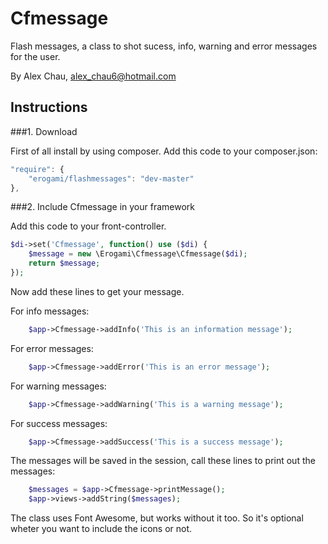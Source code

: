 Cfmessage
=========

Flash messages, a class to shot sucess, info, warning and error messages for the user.

By Alex Chau, alex_chau6@hotmail.com


Instructions
------------------

###1. Download

First of all install by using composer. Add this code to your composer.json:

```javascript
"require": {
    "erogami/flashmessages": "dev-master"
},
```

###2. Include Cfmessage in your framework

Add this code to your front-controller.

```php
$di->set('Cfmessage', function() use ($di) { 
    $message = new \Erogami\Cfmessage\Cfmessage($di);  
    return $message; 
}); 
```

Now add these lines to get your message.

For info messages:

```php
    $app->Cfmessage->addInfo('This is an information message'); 
```
For error messages:

```php
    $app->Cfmessage->addError('This is an error message'); 
```

For warning messages:

```php
    $app->Cfmessage->addWarning('This is a warning message'); 
```

For success messages:

```php
    $app->Cfmessage->addSuccess('This is a success message'); 
```
   
The messages will be saved in the session, call these lines to print out the messages:
    
```php
    $messages = $app->Cfmessage->printMessage();
    $app->views->addString($messages);
```

The class uses Font Awesome, but works without it too. So it's optional wheter you want to include the icons or not.


